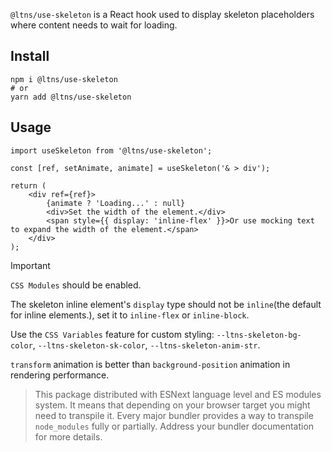 `@ltns/use-skeleton` is a React hook used to display skeleton placeholders where content needs to wait for loading.

## Install

```shell
npm i @ltns/use-skeleton
# or
yarn add @ltns/use-skeleton
```

## Usage

```tsx
import useSkeleton from '@ltns/use-skeleton';

const [ref, setAnimate, animate] = useSkeleton('& > div');

return (
	<div ref={ref}>
		{animate ? 'Loading...' : null}
		<div>Set the width of the element.</div>
		<span style={{ display: 'inline-flex' }}>Or use mocking text to expand the width of the element.</span>
	</div>
);
```

> [!IMPORTANT]
>
> `CSS Modules` should be enabled.
>
> The skeleton inline element's `display` type should not be `inline`(the default for inline elements.), set it to `inline-flex` or `inline-block`.
>
> Use the `CSS Variables` feature for custom styling: `--ltns-skeleton-bg-color`, `--ltns-skeleton-sk-color`, `--ltns-skeleton-anim-str`.
>
> `transform` animation is better than `background-position` animation in rendering performance.

> This package distributed with ESNext language level and ES modules system.
> It means that depending on your browser target you might need to transpile it. Every major
> bundler provides a way to transpile `node_modules` fully or partially.
> Address your bundler documentation for more details.
